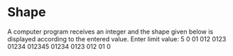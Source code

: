 # Shape
A computer program receives an integer and the shape given below is displayed according to the entered value.
Enter limit value: 5 
0 
01
012 
0123 
01234 
012345 
01234 
0123 
012 
01 
0 
